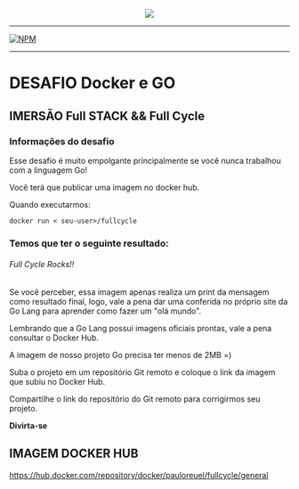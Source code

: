 <p align="center">
  <a href="https://imersao.fullcycle.com.br/evento/" target="blank"><img src="https://events-fullcycle.s3.amazonaws.com/events-fullcycle/media/images/b68b976e7d1f4e04b70b1507bffeda28.png"/></a>
</p>


<HR WIDTH=100%>

[![NPM](https://img.shields.io/npm/l/react)](https://github.com/PauloAlecio/Curso-FullCicle-2.0/blob/main/LICENSE) 


<HR WIDTH=100%>

# DESAFIO Docker e GO

## IMERSÃO Full STACK && Full Cycle

### Informações do desafio
Esse desafio é muito empolgante principalmente se você nunca trabalhou com a linguagem Go!


Você terá que publicar uma imagem no docker hub. 


Quando executarmos:

~~~
docker run < seu-user>/fullcycle
~~~


### Temos que ter o seguinte resultado: 
###### Full Cycle Rocks!!


Se você perceber, essa imagem apenas realiza um print da mensagem como resultado final, logo,
vale a pena dar uma conferida no próprio site da Go Lang para aprender como fazer um "olá mundo".


Lembrando que a Go Lang possui imagens oficiais prontas, vale a pena consultar o Docker Hub.

A imagem de nosso projeto Go precisa ter menos de 2MB =)


Suba o projeto em um repositório Git remoto e coloque o link da imagem que subiu no Docker Hub.


Compartilhe o link do repositório do Git remoto para corrigirmos seu projeto.

**Divirta-se**

## IMAGEM DOCKER HUB
<https://hub.docker.com/repository/docker/pauloreuel/fullcycle/general>  





